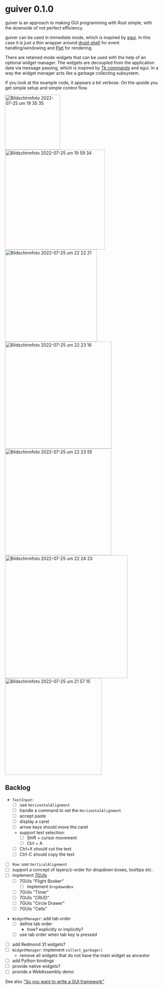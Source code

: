 # guiver 0.1.0

guiver is an approach to making GUI programming with Rust simple, with the downside of not perfect efficiency.

guiver can be used in immediate mode, which is inspired by [egui](https://github.com/emilk/egui). In this case it is
just a thin wrapper around [druid-shell](https://github.com/linebender/druid/tree/master/druid-shell) for event
handling/windowing and [Piet](https://github.com/linebender/piet) for rendering.

There are retained mode widgets that can be used with the help of an optional widget manager.
The widgets are decoupled from the application data via message passing, which is inspired by
[Tk commands](https://en.wikipedia.org/wiki/Tk_(software)) and egui.
In a way the widget manager acts like a garbage collecting subsystem.

If you look at the example code, it appears a bit verbose.
On the upside you get simple setup and simple control flow.

<img width="179" alt="Bildschirmfoto 2022-07-25 um 19 35 35" src="https://user-images.githubusercontent.com/391975/180839538-64f2a0a7-6dd8-4e1f-bdd7-ddeac2e98ed7.png">

<img width="325" alt="Bildschirmfoto 2022-07-25 um 19 59 34" src="https://user-images.githubusercontent.com/391975/180843587-fbaa38fb-92dc-4201-98cd-db387aa122b7.png">

<img width="300" alt="Bildschirmfoto 2022-07-25 um 22 22 21" src="https://user-images.githubusercontent.com/391975/180867499-e1ea127a-acbd-4bcc-b614-7949c6bf6ad1.png">

<img width="348" alt="Bildschirmfoto 2022-07-25 um 22 23 16" src="https://user-images.githubusercontent.com/391975/180867615-52a6b8fa-1066-462d-af5b-5ab630bfe345.png">

<img width="347" alt="Bildschirmfoto 2022-07-25 um 22 23 55" src="https://user-images.githubusercontent.com/391975/180867695-c977d027-5eb4-45a3-9d21-279ac4d3a3f6.png">

<img width="400" alt="Bildschirmfoto 2022-07-25 um 22 24 23" src="https://user-images.githubusercontent.com/391975/180867766-5d564ba6-1507-49e2-907c-1ec0f43dbcc5.png">

<img width="315" alt="Bildschirmfoto 2022-07-25 um 21 57 15" src="https://user-images.githubusercontent.com/391975/180863911-98ca0572-d700-426a-be9b-3f96c708f478.png">

## Backlog

* `TextInput`:
  * [ ] use `HorizontalAlignment`
  * [ ] handle a command to set the `HorizontalAlignment`
  * [ ] accept paste
  * [ ] display a caret
  * [ ] arrow keys should move the caret
  * support text selection:
    * [ ] Shift + cursor movement
    * [ ] Ctrl + A
  * [ ] Ctrl+X should cut the text
  * [ ] Ctrl-C should copy the text
* [ ] `Row`: use `VerticalAlignment`
* [ ] support a concept of layers/z-order for dropdown boxes, tooltips etc.
* [ ] implement [7GUIs](https://eugenkiss.github.io/7guis/tasks)
  * [ ] 7GUIs "Flight Booker"
    * [ ] implement `DropdownBox`
  * [ ] 7GUIs "Timer"
  * [ ] 7GUIs "CRUD"
  * [ ] 7GUIs "Circle Drawer"
  * [ ] 7GUIs "Cells"
* `WidgetManager`: add tab order
  * [ ] define tab order
    * how? explicitly or implicitly?
  * [ ] use tab order when tab key is pressed
* [ ] add Redmond 31 widgets?
* [ ] `WidgetManager`: implement `collect_garbage()`
  * remove all widgets that do not have the main widget as ancestor
* [ ] add Python bindings
* [ ] provide native widgets? 
* [ ] provide a WebAssembly demo

See also ["So you want to write a GUI framework"](https://www.cmyr.net/blog/gui-framework-ingredients.html)
